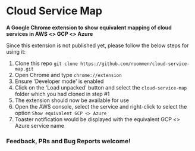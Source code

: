 # Cloud Service Map
**A Google Chrome extension to show equivalent mapping of cloud services in AWS &lt;> GCP &lt;> Azure**

Since this extension is not published yet, please follow the below steps for using it:

1. Clone this repo `git clone https://github.com/roommen/cloud-service-map.git`
2. Open Chrome and type `chrome://extension`
3. Ensure 'Developer mode' is enabled
4. Click on the 'Load unpacked' button and select the `cloud-service-map` folder which you had cloned in step #1
5. The extension should now be available for use
6. Open the AWS console, select the service and right-click to select the option `Show equivalent GCP <> Azure`
7. Toaster notification would be displayed with the equivalent GCP <> Azure service name

### Feedback, PRs and Bug Reports welcome!
